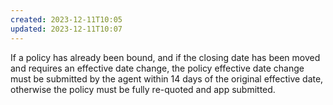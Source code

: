 ```yaml
---
created: 2023-12-11T10:05
updated: 2023-12-11T10:07
---
```

If a policy has already been bound, and if the closing date has been moved and requires an effective date change, the policy effective date change must be submitted by the agent within 14 days of the original effective date, otherwise the policy must be fully re-quoted and app submitted.